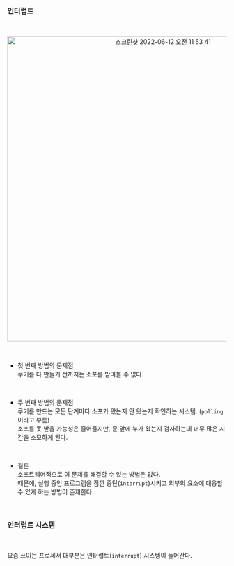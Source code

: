 ### 인터럽트

<br/>
<p align="center">
<img width="700" alt="스크린샷 2022-06-12 오전 11 53 41" src="https://user-images.githubusercontent.com/80025242/173212475-7ab71b8d-78f1-4d9c-89a0-d785fe347f15.png">
</p>
<br/>

- 첫 번째 방법의 문제점   
  쿠키를 다 만들기 전까지는 소포를 받아볼 수 없다.

<br/>

- 두 번째 방법의 문제점   
  쿠키를 만드는 모든 단계마다 소포가 왔는지 안 왔는지 확인하는 시스템. (`polling` 이라고 부름)   
  소포를 못 받을 가능성은 줄어들지만, 문 앞에 누가 왔는지 검사하는데 너무 많은 시간을 소모하게 된다.
  
<br/>

- 결론   
  소프트웨어적으로 이 문제를 해결할 수 있는 방법은 없다.   
  때문에, 실행 중인 프로그램을 잠깐 중단(`interrupt`)시키고 외부의 요소에 대응할 수 있게 하는 방법이 존재한다.
  
<br/>

### 인터럽트 시스템

<br/>

요즘 쓰이는 프로세서 대부분은 인터럽트(`interrupt`) 시스템이 들어간다.
